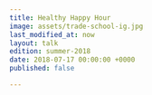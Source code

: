 ```yaml
---
title: Healthy Happy Hour
image: assets/trade-school-ig.jpg
last_modified_at: now
layout: talk
edition: summer-2018
date: 2018-07-17 00:00:00 +0000
published: false

---
```

